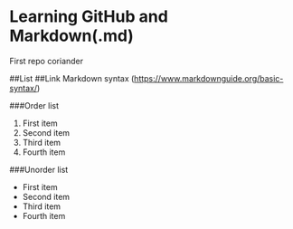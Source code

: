 # Learning GitHub and Markdown(.md)
First repo coriander

##List
##Link
Markdown syntax (https://www.markdownguide.org/basic-syntax/)

###Order list
1. First item
2. Second item
3. Third item
4. Fourth item

###Unorder list
- First item
- Second item
- Third item
- Fourth item
